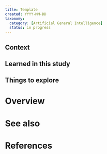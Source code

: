```yaml
---
title: Template
created: YYYY-MM-DD
taxonomy:
  category: [Artificial General Intelligence]
  status: in progress
---
```


## Context

## Learned in this study

## Things to explore

# Overview

# See also

# References
